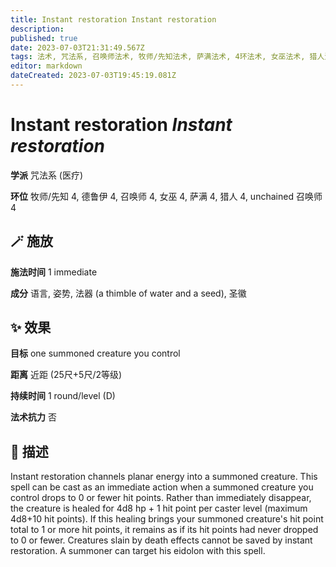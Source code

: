 ```yaml
---
title: Instant restoration Instant restoration
description: 
published: true
date: 2023-07-03T21:31:49.567Z
tags: 法术, 咒法系, 召唤师法术, 牧师/先知法术, 萨满法术, 4环法术, 女巫法术, 猎人法术, unchained 召唤师法术, 德鲁伊法术, 医疗
editor: markdown
dateCreated: 2023-07-03T19:45:19.081Z
---
```


# **Instant restoration** *Instant restoration*

**学派** 咒法系 (医疗) 

**环位** 牧师/先知 4, 德鲁伊 4, 召唤师 4, 女巫 4, 萨满 4, 猎人 4, unchained 召唤师 4

## 🪄 施放

**施法时间** 1 immediate

**成分** 语言, 姿势, 法器 (a thimble of water and a seed), 圣徽

## ✨ 效果 

**目标** one summoned creature you control 

**距离** 近距 (25尺+5尺/2等级)  

**持续时间** 1 round/level (D) 

**法术抗力** 否

## 📖 描述

Instant restoration channels planar energy into a summoned creature. This spell can be cast as an immediate action when a summoned creature you control drops to 0 or fewer hit points. Rather than immediately disappear, the creature is healed for 4d8 hp + 1 hit point per caster level (maximum 4d8+10 hit points). If this healing brings your summoned creature's hit point total to 1 or more hit points, it remains as if its hit points had never dropped to 0 or fewer. Creatures slain by death effects cannot be saved by instant restoration. A summoner can target his eidolon with this spell.
    